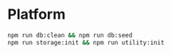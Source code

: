 # Platform

```sh
npm run db:clean && npm run db:seed
npm run storage:init && npm run utility:init
```
